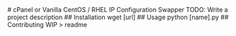 <snippet>
  <content>
# cPanel or Vanilla CentOS / RHEL IP Configuration Swapper
TODO: Write a project description
## Installation
wget [url]
## Usage
python [name].py
## Contributing
WIP
></content>
  <tabTrigger>readme</tabTrigger>
</snippet>
